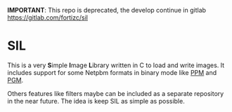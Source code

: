 **IMPORTANT**: This repo is deprecated, the develop continue in gitlab https://gitlab.com/fortizc/sil

# SIL
This is a very **S**imple **I**mage **L**ibrary written in C to load and write images. It includes support for some Netpbm formats in binary mode like [PPM](http://netpbm.sourceforge.net/doc/ppm.html) and [PGM](http://netpbm.sourceforge.net/doc/pgm.html).

Others features like filters maybe can be included as a separate repository in the near future. The idea is keep SIL as simple as possible.
